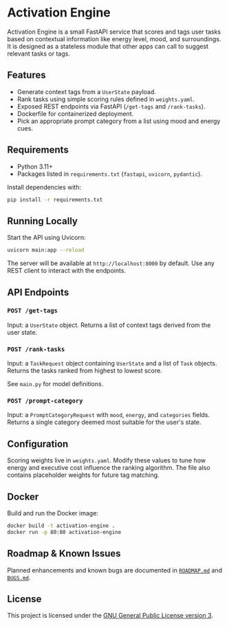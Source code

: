 # Activation Engine

Activation Engine is a small FastAPI service that scores and tags user tasks based on contextual information like energy level, mood, and surroundings. It is designed as a stateless module that other apps can call to suggest relevant tasks or tags.

## Features
- Generate context tags from a `UserState` payload.
- Rank tasks using simple scoring rules defined in `weights.yaml`.
- Exposed REST endpoints via FastAPI (`/get-tags` and `/rank-tasks`).
- Dockerfile for containerized deployment.
- Pick an appropriate prompt category from a list using mood and energy cues.

## Requirements
- Python 3.11+
- Packages listed in `requirements.txt` (`fastapi`, `uvicorn`, `pydantic`).

Install dependencies with:
```bash
pip install -r requirements.txt
```

## Running Locally

Start the API using Uvicorn:
```bash
uvicorn main:app --reload
```
The server will be available at `http://localhost:8000` by default. Use any REST client to interact with the endpoints.

## API Endpoints

### `POST /get-tags`
Input: a `UserState` object. Returns a list of context tags derived from the user state.

### `POST /rank-tasks`
Input: a `TaskRequest` object containing `UserState` and a list of `Task` objects. Returns the tasks ranked from highest to lowest score.

See `main.py` for model definitions.

### `POST /prompt-category`
Input: a `PromptCategoryRequest` with `mood`, `energy`, and `categories` fields. Returns a single category deemed most suitable for the user's state.

## Configuration

Scoring weights live in `weights.yaml`. Modify these values to tune how energy and executive cost influence the ranking algorithm. The file also contains placeholder weights for future tag matching.

## Docker
Build and run the Docker image:
```bash
docker build -t activation-engine .
docker run -p 80:80 activation-engine
```

## Roadmap & Known Issues
Planned enhancements and known bugs are documented in [`ROADMAP.md`](ROADMAP.md) and [`BUGS.md`](BUGS.md).


## License
This project is licensed under the [GNU General Public License version 3](LICENSE).
